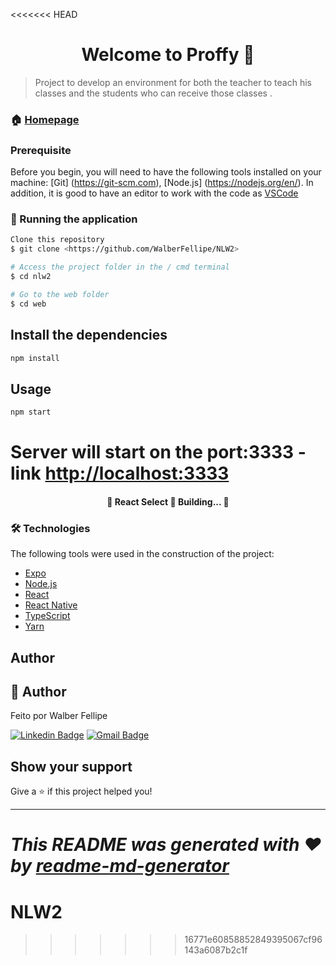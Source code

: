 <<<<<<< HEAD
<h1 align="center">Welcome to Proffy 👋</h1>


> Project to develop an environment for both the teacher to teach his classes and the students who can receive those classes
.

### 🏠 [Homepage](https://github.com/WalberFellipe/NLW2)

### Prerequisite

Before you begin, you will need to have the following tools installed on your machine:
[Git] (https://git-scm.com), [Node.js] (https://nodejs.org/en/).
In addition, it is good to have an editor to work with the code as [VSCode](https://code.visualstudio.com/)

### 🎲 Running the application


```bash
Clone this repository
$ git clone <https://github.com/WalberFellipe/NLW2>

# Access the project folder in the / cmd terminal
$ cd nlw2

# Go to the web folder
$ cd web
```

## Install the dependencies

```sh
npm install
```

## Usage

```sh
npm start
```

# Server will start on the port:3333 - link <http://localhost:3333>

<h4 align="center"> 
	🚧  React Select 🚀 Building...  🚧
</h4>

### 🛠 Technologies

The following tools were used in the construction of the project:

- [Expo](https://expo.io/)
- [Node.js](https://nodejs.org/en/)
- [React](https://pt-br.reactjs.org/)
- [React Native](https://reactnative.dev/)
- [TypeScript](https://www.typescriptlang.org/)
- [Yarn](https://classic.yarnpkg.com/pt-BR/docs/)

## Author

👤 Author
---

Feito por Walber Fellipe

[![Linkedin Badge](https://img.shields.io/badge/-Walber-blue?style=flat-square&logo=Linkedin&logoColor=white&link=https://www.linkedin.com/in/walber-fellipe-579549165/)](https://www.linkedin.com/in/walber-fellipe-579549165/) 
[![Gmail Badge](https://img.shields.io/badge/-walberfellipe18@gmail.com-c14438?style=flat-square&logo=Gmail&logoColor=white&link=mailto:walberfellipe18@gmail.com)](mailto:walberfellipe18@gmail.com)

## Show your support

Give a ⭐️ if this project helped you!

***
_This README was generated with ❤️ by [readme-md-generator](https://github.com/kefranabg/readme-md-generator)_
=======
# NLW2
>>>>>>> 16771e60858852849395067cf96143a6087b2c1f
